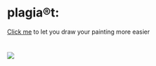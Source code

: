 # plagia®t:
<a href="https://sonshiko.github.io/Leonardo" target="_blank">Click me</a> to let you draw your painting more easier
#
<img src="img/plagiart-2.gif">
